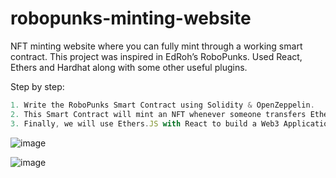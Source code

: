 # robopunks-minting-website
NFT minting website where you can fully mint through a working smart contract. This project was inspired in EdRoh’s RoboPunks.
Used React, Ethers and Hardhat along with some other useful plugins.

Step by step:
```jsx
1. Write the RoboPunks Smart Contract using Solidity & OpenZeppelin.
2. This Smart Contract will mint an NFT whenever someone transfers Ethereum to the Smart Contract.
3. Finally, we will use Ethers.JS with React to build a Web3 Application that provides a Front-End interface where people can interact with the Smart Contract.
```

![image](https://user-images.githubusercontent.com/55801579/200177275-47b53937-900a-4793-82f2-b42ffc181370.png)

![image](https://user-images.githubusercontent.com/55801579/200177372-0dcf3d96-0759-4ba4-ae36-a11e79c71387.png)


